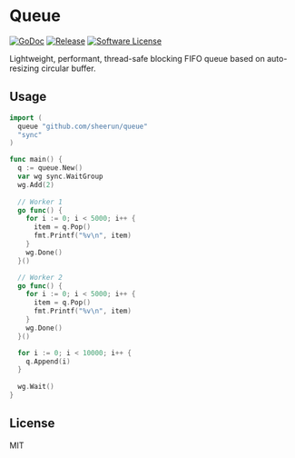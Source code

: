 # Queue

[![GoDoc](https://godoc.org/github.com/sheerun/queue?status.svg)](https://godoc.org/github.com/sheerun/queue)
[![Release](https://img.shields.io/github/release/sheerun/queue.svg)](https://github.com/sheerun/queue/releases/latest)
[![Software License](https://img.shields.io/badge/license-MIT-brightgreen.svg)](LICENSE.txt)

Lightweight, performant, thread-safe blocking FIFO queue based on auto-resizing circular buffer.

## Usage

```go
import (
  queue "github.com/sheerun/queue"
  "sync"
)

func main() {
  q := queue.New()
  var wg sync.WaitGroup
  wg.Add(2)
  
  // Worker 1
  go func() {
    for i := 0; i < 5000; i++ {
      item = q.Pop()
      fmt.Printf("%v\n", item)
    }
    wg.Done()
  }()

  // Worker 2
  go func() {
    for i := 0; i < 5000; i++ {
      item = q.Pop()
      fmt.Printf("%v\n", item)
    }
    wg.Done()
  }()

  for i := 0; i < 10000; i++ {
    q.Append(i)
  }
  
  wg.Wait()
}
```

## License

MIT
